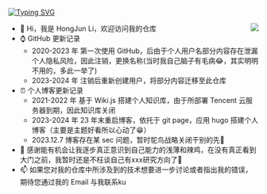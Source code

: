 <a href="https://git.io/typing-svg"><img src="https://readme-typing-svg.demolab.com?font=Fira+Code&weight=500&pause=1000&multiline=true&width=700&height=50&lines=Welcome!+I'm+Li%2C+a+young+man+who+wants+to+be+a+Geek~" alt="Typing SVG" /></a>  

<img align="right" src="https://github-readme-stats.vercel.app/api/top-langs/?username=returnToInnocence&layout=compact&theme=synthwave&hide=HTML,CSS" />





- 👋 Hi，我是 HongJun Li，欢迎访问我的仓库
- ⌚ GitHub 更新记录
  - 2020-2023 年 第一次使用 GitHub，后由于个人用户名部分内容存在泄漏个人隐私风险，因此注销，更换名称(当时我自己脑子有毛病😂，其实明明不用的，多此一举了)
  - 2023-2024 年 注销后重新创建用户，将部分内容迁移至此仓库
- ⏰ 个人博客更新记录
  - 2021-2022 年 基于 Wiki.js 搭建个人知识库，由于所部署 Tencent 云服务器到期，因此知识库关闭
  - 2023-2024 年 23 年末重启博客，依托于 git page，应用 hugo 搭建个人博客（主要是主题好看所以心动了😁）
  - 2023.12.7 博客存在某 sec 问题，暂时鸵鸟战略关闭干别的先🙈
- 🌱 感谢能有机会让我逐步真正意识到自己能力的浅薄和辣鸡，在没有真正看到大门之前，我暂时还是不枉谈自己有xxx研究方向了🤡
- 📫 如果您对我的仓库中所涉及到的技术想要进一步讨论或者指出我的错误，期待您通过我的 Email 与我联系ku










